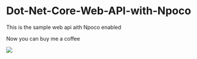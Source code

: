 # Dot-Net-Core-Web-API-with-Npoco
This is the sample web api aith Npoco enabled

Now you can buy me a coffee

<a href="https://www.buymeacoffee.com/jebindhanush"><img src="https://img.buymeacoffee.com/button-api/?text=Buy me a coffee&emoji=&slug=jebindhanush&button_colour=FF5F5F&font_colour=ffffff&font_family=Cookie&outline_colour=000000&coffee_colour=FFDD00" /></a>
